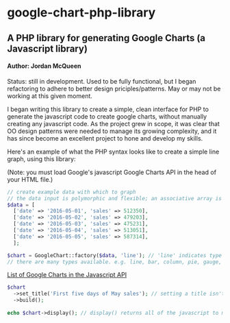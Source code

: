 # google-chart-php-library
## A PHP library for generating Google Charts (a Javascript library)

#### Author: Jordan McQueen

Status: still in development. Used to be fully functional, but I began refactoring to adhere to better design priciples/patterns. May or may not be working at this given moment.

I began writing this library to create a simple, clean interface for PHP to generate the javascript code to create google 
charts, without manually creating any javascript code. As the project grew in scope, it was clear that OO design patterns were
needed to manage its growing complexity, and it has since become an excellent project to hone and develop my skills.

Here's an example of what the PHP syntax looks like to create a simple line graph, using this library:

(Note: you must load Google's javascript Google Charts API in the head of your HTML file.)
```php
// create example data with which to graph
// the data input is polymorphic and flexible; an associative array is not required.
$data = [
  ['date' => '2016-05-01', 'sales' => 512350],
  ['date' => '2016-05-02', 'sales' => 479203],
  ['date' => '2016-05-03', 'sales' => 475231],
  ['date' => '2016-05-04', 'sales' => 513051],
  ['date' => '2016-05-05', 'sales' => 587314],
  ];

$chart = GoogleChart::factory($data, 'line'); // 'line' indicates type of chart
// there are many types available. e.g. line, bar, column, pie, gauge, scatter, ...
```
[List of Google Charts in the Javascript API](https://developers.google.com/chart/interactive/docs/gallery)
```php
$chart
  ->set_title('First five days of May sales'); // setting a title isn't necessary
  ->build();
  
echo $chart->display(); // display() returns all of the javascript to make this go.
```
